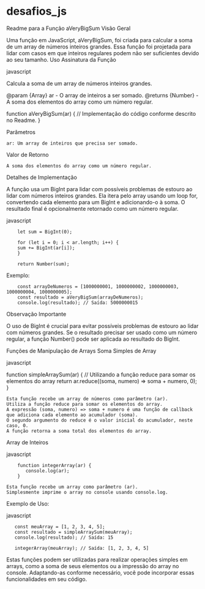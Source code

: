 # desafios_js

Readme para a Função aVeryBigSum
Visão Geral

Uma função em JavaScript, aVeryBigSum, foi criada para calcular a soma de um array de números inteiros grandes. Essa função foi projetada para lidar com casos em que inteiros regulares podem não ser suficientes devido ao seu tamanho.
Uso
Assinatura da Função

javascript


Calcula a soma de um array de números inteiros grandes.
 
@param {Array<Number>} ar - O array de inteiros a ser somado.
@returns {Number} - A soma dos elementos do array como um número regular.

function aVeryBigSum(ar) {
    // Implementação do código conforme descrito no Readme.
}

Parâmetros

    ar: Um array de inteiros que precisa ser somado.

Valor de Retorno

    A soma dos elementos do array como um número regular.

Detalhes de Implementação

A função usa um BigInt para lidar com possíveis problemas de estouro ao lidar com números inteiros grandes. Ela itera pelo array usando um loop for, convertendo cada elemento para um BigInt e adicionando-o à soma. O resultado final é opcionalmente retornado como um número regular.

javascript

```
    let sum = BigInt(0);

    for (let i = 0; i < ar.length; i++) {
    sum += BigInt(ar[i]);
    }

    return Number(sum);
```

Exemplo:


```
    const arrayDeNumeros = [1000000001, 1000000002, 1000000003, 1000000004, 1000000005];
    const resultado = aVeryBigSum(arrayDeNumeros);
    console.log(resultado); // Saída: 5000000015
```

Observação Importante

O uso de BigInt é crucial para evitar possíveis problemas de estouro ao lidar com números grandes. Se o resultado precisar ser usado como um número regular, a função Number() pode ser aplicada ao resultado do BigInt.

Funções de Manipulação de Arrays
Soma Simples de Array

javascript

function simpleArraySum(ar) {
    // Utilizando a função reduce para somar os elementos do array
    return ar.reduce((soma, numero) => soma + numero, 0);
}

    Esta função recebe um array de números como parâmetro (ar).
    Utiliza a função reduce para somar os elementos do array.
    A expressão (soma, numero) => soma + numero é uma função de callback que adiciona cada elemento ao acumulador (soma).
    O segundo argumento do reduce é o valor inicial do acumulador, neste caso, 0.
    A função retorna a soma total dos elementos do array.

Array de Inteiros

javascript
```
    function integerArray(ar) {
       console.log(ar);
    }
```

    Esta função recebe um array como parâmetro (ar).
    Simplesmente imprime o array no console usando console.log.


Exemplo de Uso:

javascript

```
   const meuArray = [1, 2, 3, 4, 5];
   const resultado = simpleArraySum(meuArray);
   console.log(resultado); // Saída: 15

   integerArray(meuArray); // Saída: [1, 2, 3, 4, 5]
```


Estas funções podem ser utilizadas para realizar operações simples em arrays, como a soma de seus elementos ou a impressão do array no console. Adaptando-as conforme necessário, você pode incorporar essas funcionalidades em seu código.
